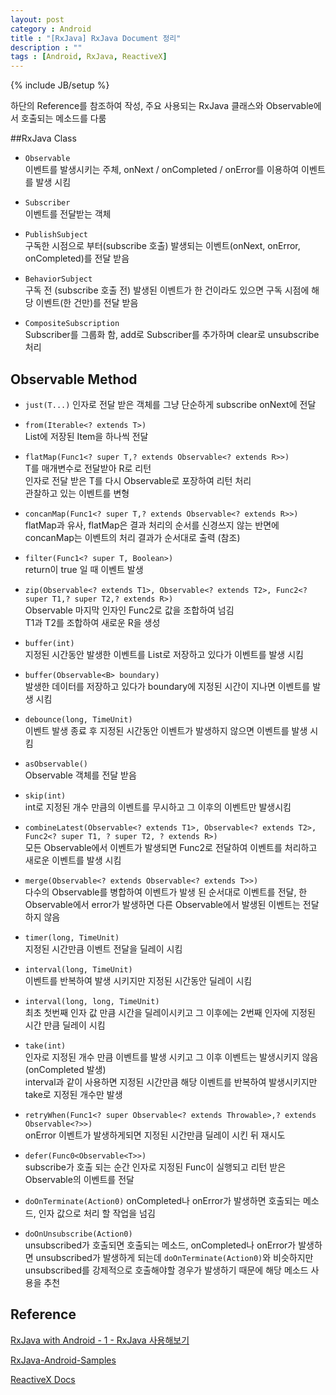 ```yaml
---
layout: post
category : Android
title : "[RxJava] RxJava Document 정리"
description : ""
tags : [Android, RxJava, ReactiveX]
---
```


{% include JB/setup %}

하단의 Reference를 참조하여 작성, 주요 사용되는 RxJava 클래스와 Observable에서 호출되는 메소드를 다룸

##RxJava Class

- `Observable`  
이벤트를 발생시키는 주체, onNext / onCompleted / onError를 이용하여 이벤트를 발생 시킴

- `Subscriber`  
이벤트를 전달받는 객체

- `PublishSubject`  
구독한 시점으로 부터(subscribe 호출) 발생되는 이벤트(onNext, onError, onCompleted)를 전달 받음

- `BehaviorSubject`  
구독 전 (subscribe 호출 전) 발생된 이벤트가 한 건이라도 있으면 구독 시점에 해당 이벤트(한 건만)를 전달 받음

- `CompositeSubscription`  
Subscriber를 그룹화 함, add로 Subscriber를 추가하며 clear로 unsubscribe 처리

## Observable Method

- `just(T...)`
인자로 전달 받은 객체를 그냥 단순하게 subscribe onNext에 전달

- `from(Iterable<? extends T>)`  
List에 저장된 Item을 하나씩 전달

- `flatMap(Func1<? super T,? extends Observable<? extends R>>)`  
T를 매개변수로 전달받아 R로 리턴  
인자로 전달 받은 T를 다시 Observable로 포장하여 리턴 처리  
관찰하고 있는 이벤트를 변형  

- `concanMap(Func1<? super T,? extends Observable<? extends R>>)`
flatMap과 유사, flatMap은 결과 처리의 순서를 신경쓰지 않는 반면에 concanMap는 이벤트의 처리 결과가 순서대로 출력 (참조)

- `filter(Func1<? super T, Boolean>)`  
return이 true 일 때 이벤트 발생

- `zip(Observable<? extends T1>, Observable<? extends T2>, Func2<? super T1,? super T2,? extends R>)`  
Observable 마지막 인자인 Func2로 값을 조합하여 넘김  
T1과 T2를 조합하여 새로운 R을 생성  

- `buffer(int)`  
지정된 시간동안 발생한 이벤트를 List로 저장하고 있다가 이벤트를 발생 시킴

- `buffer(Observable<B> boundary)`  
발생한 데이터를 저장하고 있다가 boundary에 지정된 시간이 지나면 이벤트를 발생 시킴

- `debounce(long, TimeUnit)`  
이벤트 발생 종료 후 지정된 시간동안 이벤트가 발생하지 않으면 이벤트를 발생 시킴

- `asObservable()`  
Observable 객체를 전달 받음

- `skip(int)`  
int로 지정된 개수 만큼의 이벤트를 무시하고 그 이후의 이벤트만 발생시킴

- `combineLatest(Observable<? extends T1>, Observable<? extends T2>, Func2<? super T1, ? super T2, ? extends R>)`  
모든 Observable에서 이벤트가 발생되면 Func2로 전달하여 이벤트를 처리하고 새로운 이벤트를 발생 시킴

- `merge(Observable<? extends Observable<? extends T>>)`  
다수의 Observable를 병합하여 이벤트가 발생 된 순서대로 이벤트를 전달, 한 Observable에서 error가 발생하면 다른 Observable에서 발생된 이벤트는 전달하지 않음

- `timer(long, TimeUnit)`  
지정된 시간만큼 이벤트 전달을 딜레이 시킴

- `interval(long, TimeUnit)`  
이벤트를 반복하여 발생 시키지만 지정된 시간동안 딜레이 시킴

- `interval(long, long, TimeUnit)`  
최초 첫번째 인자 값 만큼 시간을 딜레이시키고 그 이후에는 2번째 인자에 지정된 시간 만큼 딜레이 시킴

- `take(int)`  
인자로 지정된 개수 만큼 이벤트를 발생 시키고 그 이후 이벤트는 발생시키지 않음(onCompleted 발생)  
interval과 같이 사용하면 지정된 시간만큼 해당 이벤트를 반복하여 발생시키지만 take로 지정된 개수만 발생

- `retryWhen(Func1<? super Observable<? extends Throwable>,? extends Observable<?>>)`  
onError 이벤트가 발생하게되면 지정된 시간만큼 딜레이 시킨 뒤 재시도

- `defer(Func0<Observable<T>>)`  
subscribe가 호출 되는 순간 인자로 지정된 Func이 실행되고 리턴 받은 Observable의 이벤트를 전달

- `doOnTerminate(Action0)` 
onCompleted나 onError가 발생하면 호출되는 메소드, 인자 값으로 처리 할 작업을 넘김

- `doOnUnsubscribe(Action0)`  
unsubscribed가 호출되면 호출되는 메소드, onCompleted나 onError가 발생하면 unsubscribed가 발생하게 되는데 `doOnTerminate(Action0)`와 비슷하지만 unsubscribed를 강제적으로 호출해야할 경우가 발생하기 때문에 해당 메소드 사용을 추천

## Reference

[RxJava with Android - 1 - RxJava 사용해보기](http://gaemi.github.io/android/2015/05/20/RxJava%20with%20Android%20-%201%20-%20RxJava%20%EC%82%AC%EC%9A%A9%ED%95%B4%EB%B3%B4%EA%B8%B0.html)

[RxJava-Android-Samples](https://github.com/kaushikgopal/RxJava-Android-Samples)

[ReactiveX Docs](http://reactivex.io/documentation/observable.html)
